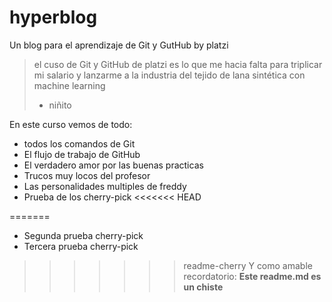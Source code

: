 # hyperblog
Un blog para el aprendizaje de Git y GutHub by platzi
> el cuso de Git y GitHub de platzi es lo que me hacia falta para triplicar mi salario y lanzarme a la industria del tejido de lana sintética con machine learning
> - niñito

En este curso vemos de todo:
* todos los comandos de Git
* El flujo de trabajo de GitHub
* El verdadero amor por las buenas practicas
* Trucos muy locos del profesor
* Las personalidades multiples de freddy
* Prueba de los cherry-pick
<<<<<<< HEAD

=======
* Segunda prueba cherry-pick
* Tercera prueba cherry-pick
>>>>>>> readme-cherry
Y como amable recordatorio: **Este readme.md es un chiste**


